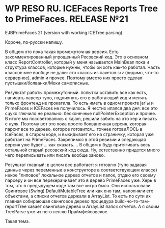 # WP RESO RU. ICEFaces Reports Tree to PrimeFaces. RELEASE №21

EJBPrimeFaces 21 (version with working ICETree parsing)



Короче, по-русски напишу.

В общем это пока такая промежуточная версия. Есть закомментированный упрощенный Ресовский код. Это в основном класс  ReportController, который у меня называется MainBean пока и структура классов, которые нужны, чтобы он хоть как-то работал. Часть классов мне вообще не дали: это классы из пакетов srv (видимо, что-то серверное), admin и прочее. Поэтому вместо них просто сделал пустышки/болванки/Моки самописные. 

Результат работы промежуточный: попытка оставить все как есть, написать парсер тупо, подпихнуть его в работающий код и менять только фронтенд не прокатила. То есть иметь в одном проекте  jar'ы и PrimeFaces и ICEFaces не получилось. Я честно ипался два дня: все это сцуко глючило не реально: бесконечные nullPointerException и прочее. В итоге мы посоветовались с kajam, решили забить на это хер и писать  с нуля. Поэтому вот это пока просто болваночная версия, которая парсит все то дерево, которое готовится... точнее готовиЛОСЬ в IceFaces, в старом коде, и выкидывает его на страничку, которая уже работает на PrimeFaces. Закрепимся в этой ревизии и следающая версия уже будет.... как сказать.... В общем я буду притягивать весь остальной старый ресовский код сюда. Ну, естественно придется много чего переписывать или писать вообще заново.

Результат главный: в целом все работает: я готовлю (тупо задавая данные через переменные в конструкторе в соответствующем классе) некое "липовое" локальное дерево отчетов и папок, отдаю его своему парсеру и он все перехерачивает это в дерево PrimeFaces уже. Херь в том, что в предыдущем коде там все хитро было. Они использовали Свинговое (Swing) DefaultMutableTree или как оно там, наполняли его объектами, а списки отчетов держали в ArrayList. То есть по сути их главная собирающая свинговое дерево процедура build-чо-то-там-reportTree хавает свинговое дерево и ArrayList папок отчетов. А я своим TreeParse уже из него леплю Праймфейсовское. 

Такая тема. 
